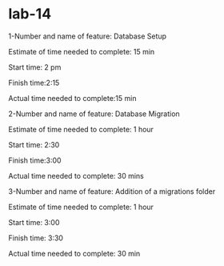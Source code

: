# lab-14
1-Number and name of feature: Database Setup

Estimate of time needed to complete: 15 min

Start time: 2 pm

Finish time:2:15

Actual time needed to complete:15 min


2-Number and name of feature: Database Migration

Estimate of time needed to complete: 1 hour

Start time: 2:30

Finish time:3:00

Actual time needed to complete: 30 mins


3-Number and name of feature: Addition of a migrations folder

Estimate of time needed to complete: 1 hour

Start time: 3:00

Finish time: 3:30

Actual time needed to complete: 30 min
